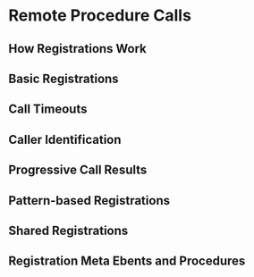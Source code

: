 # Remote Procedure Calls

## How Registrations Work

## Basic Registrations

## Call Timeouts

## Caller Identification

## Progressive Call Results

## Pattern-based Registrations

## Shared Registrations

## Registration Meta Ebents and Procedures

